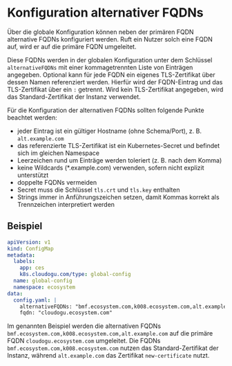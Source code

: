 # Konfiguration alternativer FQDNs

Über die globale Konfiguration können neben der primären FQDN alternative FQDNs konfiguriert werden.
Ruft ein Nutzer solch eine FQDN auf, wird er auf die primäre FQDN umgeleitet.

Diese FQDNs werden in der globalen Konfiguration unter dem Schlüssel `alternativeFQDNs` mit einer kommagetrennten Liste von Einträgen angegeben.
Optional kann für jede FQDN ein eigenes TLS-Zertifikat über dessen Namen referenziert werden. Hierfür wird der FQDN-Eintrag und das TLS-Zertifikat über ein `:` getrennt.
Wird kein TLS-Zertifikat angegeben, wird das Standard-Zertifikat der Instanz verwendet.

Für die Konfiguration der alternativen FQDNs sollten folgende Punkte beachtet werden:

- jeder Eintrag ist ein gültiger Hostname (ohne Schema/Port), z. B. `alt.example.com`
- das referenzierte TLS-Zertifikat ist ein Kubernetes-Secret und befindet sich im gleichen Namespace
- Leerzeichen rund um Einträge werden toleriert (z. B. nach dem Komma)
- keine Wildcards (*.example.com) verwenden, sofern nicht explizit unterstützt
- doppelte FQDNs vermeiden
- Secret muss die Schlüssel `tls.crt` und `tls.key` enthalten
- Strings immer in Anführungszeichen setzen, damit Kommas korrekt als Trennzeichen interpretiert werden

## Beispiel

```yaml
apiVersion: v1
kind: ConfigMap
metadata:
  labels:
    app: ces
    k8s.cloudogu.com/type: global-config
  name: global-config
  namespace: ecosystem
data:
  config.yaml: |
    alternativeFQDNs: "bmf.ecosystem.com,k008.ecosystem.com,alt.example.com:new-certificate",
    fqdn: "cloudogu.ecosystem.com"
```

Im genannten Beispiel werden die alternativen FQDNs `bmf.ecosystem.com,k008.ecosystem.com,alt.example.com` auf die primäre FQDN `cloudogu.ecosystem.com` umgeleitet.
Die FQDNs `bmf.ecosystem.com,k008.ecosystem.com` nutzen das Standard-Zertifikat der Instanz, während `alt.example.com` das Zertifikat `new-certificate` nutzt.